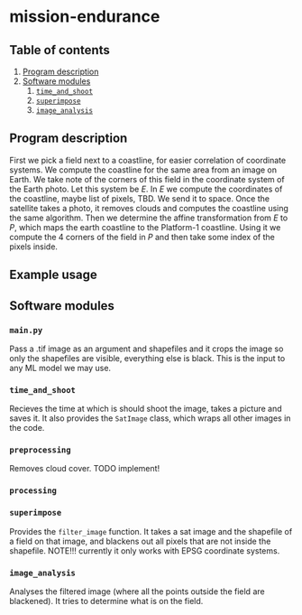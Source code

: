 
# mission-endurance

## Table of contents

1. [Program description](#program-description)
2. [Software modules](#software-modules)
    1. [`time_and_shoot`](#time_and_shoot)
    2. [`superimpose`](#superimpose)
    3. [`image_analysis`](#image_analysis)

## Program description

First we pick a field next to a coastline, for easier correlation of coordinate systems. We compute the coastline for the same area from an image on Earth. We take note of the corners of this field in the coordinate system of the Earth photo. Let this system be $E$. In $E$ we compute the coordinates of the coastline, maybe list of pixels, TBD. We send it to space. Once the satellite takes a photo, it removes clouds and computes the coastline using the same algorithm. Then we determine the affine transformation from $E$ to $P$, which maps the earth coastline to the Platform-1 coastline. Using it we compute the 4 corners of the field in $P$ and then take some index of the pixels inside. 

## Example usage

## Software modules

### `main.py` 

Pass a .tif image as an argument and shapefiles and it crops the image so only the shapefiles are visible, everything else is black. This is the input to any ML model we may use.

### `time_and_shoot`

Recieves the time at which is should shoot the image, takes a picture and saves it. It also provides the `SatImage` class, which wraps all other images in the code. 

### `preprocessing`

Removes cloud cover. TODO implement!

### `processing`

### `superimpose`

Provides the `filter_image` function. It takes a sat image and the shapefile of a field on that image, and blackens out all pixels that are not inside the shapefile. NOTE!!! currently it only works with EPSG coordinate systems.

### `image_analysis`

Analyses the filtered image (where all the points outside the field are blackened). It tries to determine what is on the field.

